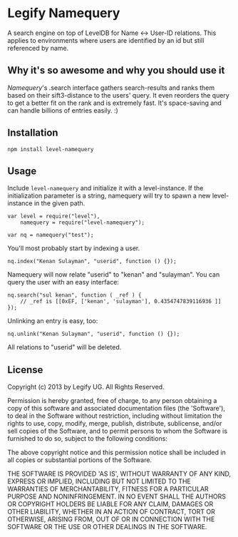 Legify Namequery
=============

A search engine on top of LevelDB for Name <-> User-ID relations. This applies to environments where users are identified by an id but still referenced by name.

Why it's so awesome and why you should use it
------------

*Namequery*'s .search interface gathers search-results and ranks them based on their sift3-distance to the users' query. It even reorders the query to get a better fit on the rank and is extremely fast. It's space-saving and can handle billions of entries easily. :)

Installation
------------

  `npm install level-namequery`

Usage
------------

Include `level-namequery` and initialize it with a level-instance. If the initialization parameter is a string, namequery will try to spawn a new level-instance in the given path.

	var level = require("level"),
		namequery = require("level-namequery");

	var nq = namequery("test");

You'll most probably start by indexing a user.

	nq.index("Kenan Sulayman", "userid", function () {});

Namequery will now relate "userid" to "kenan" and "sulayman". You can query the user with an easy interface:

	nq.search("sul kenan", function ( _ref ) {
		// _ref is [[0xEF, ['kenan', 'sulayman'], 0.4354747839116936 ]]
	}); 

Unlinking an entry is easy, too:

	nq.unlink("Kenan Sulayman", "userid", function () {});

All relations to "userid" will be deleted.

License
------------

Copyright (c) 2013 by Legify UG. All Rights Reserved.

Permission is hereby granted, free of charge, to any person obtaining a copy of
this software and associated documentation files (the 'Software'), to deal in
the Software without restriction, including without limitation the rights to use,
copy, modify, merge, publish, distribute, sublicense, and/or sell copies of the
Software, and to permit persons to whom the Software is furnished to do so,
subject to the following conditions:

The above copyright notice and this permission notice shall be included in all
copies or substantial portions of the Software.

THE SOFTWARE IS PROVIDED 'AS IS', WITHOUT WARRANTY OF ANY KIND, EXPRESS OR
IMPLIED, INCLUDING BUT NOT LIMITED TO THE WARRANTIES OF MERCHANTABILITY, FITNESS
FOR A PARTICULAR PURPOSE AND NONINFRINGEMENT. IN NO EVENT SHALL THE AUTHORS OR
COPYRIGHT HOLDERS BE LIABLE FOR ANY CLAIM, DAMAGES OR OTHER LIABILITY, WHETHER
IN AN ACTION OF CONTRACT, TORT OR OTHERWISE, ARISING FROM, OUT OF OR IN
CONNECTION WITH THE SOFTWARE OR THE USE OR OTHER DEALINGS IN THE SOFTWARE.
